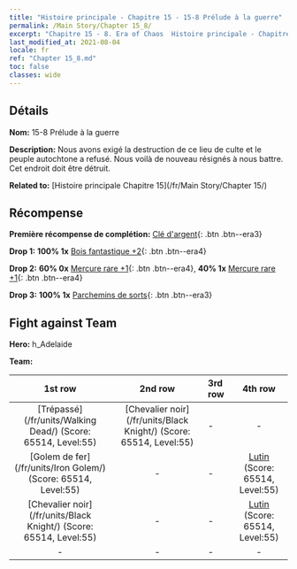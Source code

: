 ```yaml
---
title: "Histoire principale - Chapitre 15 - 15-8 Prélude à la guerre"
permalink: /Main Story/Chapter 15_8/
excerpt: "Chapitre 15 - 8. Era of Chaos  Histoire principale - Chapitre 15_8. 15-8 Prélude à la guerre"
last_modified_at: 2021-08-04
locale: fr
ref: "Chapter 15_8.md"
toc: false
classes: wide
---
```


## Détails

 **Nom:** 15-8 Prélude à la guerre

 **Description:** Nous avons exigé la destruction de ce lieu de culte et le peuple autochtone a refusé. Nous voilà de nouveau résignés à nous battre. Cet endroit doit être détruit.

 **Related to:** [Histoire principale Chapitre 15](/fr/Main Story/Chapter 15/)

## Récompense

 **Première récompense de complétion:** [Clé d'argent](/ItemsFR/con_693/){: .btn .btn--era3}

 **Drop 1:** **100% 1x** [Bois fantastique +2](/ItemsFR/mat_48/){: .btn .btn--era4}

 **Drop 2:** **60% 0x** [Mercure rare +1](/ItemsFR/mat_42/){: .btn .btn--era4}, **40% 1x** [Mercure rare +1](/ItemsFR/mat_42/){: .btn .btn--era4}

 **Drop 3:** **100% 1x** [Parchemins de sorts](/ItemsFR/con_694/){: .btn .btn--era3}


## Fight against Team
 **Hero:** h_Adelaide

 **Team:**


  | 1st row | 2nd row | 3rd row | 4th row |
  |:----:|:----:|:----|:----:|
  | [Trépassé](/fr/units/Walking Dead/) (Score: 65514, Level:55)  | [Chevalier noir](/fr/units/Black Knight/) (Score: 65514, Level:55)  | - | - |
  | [Golem de fer](/fr/units/Iron Golem/) (Score: 65514, Level:55)  | - | - | [Lutin](/fr/units/Gremlin/) (Score: 65514, Level:55)  |
  | [Chevalier noir](/fr/units/Black Knight/) (Score: 65514, Level:55)  | - | - | [Lutin](/fr/units/Gremlin/) (Score: 65514, Level:55)  |
  | - | - | - | - |


